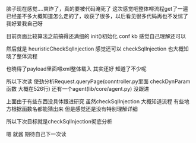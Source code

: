 脑子现在感觉....爽炸了，真的要被代码淹死了 这次感觉吧整体嘚流程get了一遍 已经差不多大概知道怎么走的了，收获了很多，以后看见很多代码再也不发怵了 我好爱我自己呀

目前页面比较算法之前搞得还满细的 init()初始化 conf kb 感觉自己理解还可以

然后就是 heuristicCheckSqlInjection 感觉还可以 checkSqlInjection 也大概知晓了整体流程

也晓得了payload里面嘚xml整体载入 其实还好 知道了不少呢

所以下次读 使劲分析Request.queryPage(conntroller.py里面 checkDynParam 函数 大概在526行) 还有一个agent(lib/core/agent.py) 没跟进

上面由于有些东西没具体跟进研究 虽然checkSqlInjection 大概知道流程 有些地方根据函数名都能猜出来 但是感觉还是没有特别理解详细

所以下次目标就是checkSqlInjection彻底分析

嗯 就酱 期待自己下一次读 
